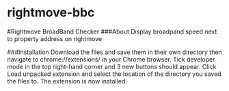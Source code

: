 # rightmove-bbc

#Rightmove BroadBand Checker 
###About 
Display broadpand speed next to property address on rightmove

###Installation
Download the files and save them in their own directory then navigate to chrome://extensions/ in your Chrome browser. Tick developer mode in the top right-hand corner and 3 new buttons should appear. Click Load unpacked extension and select the location of the directory you saved the files to. The extension is now installed.
